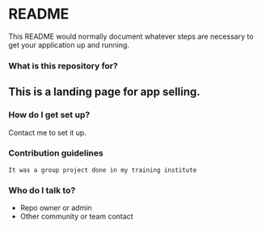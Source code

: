 # README #

This README would normally document whatever steps are necessary to get your application up and running.

### What is this repository for? ###
## This is a landing page for app selling.

### How do I get set up? ###

Contact me to set it up.

### Contribution guidelines ###
	It was a group project done in my training institute

### Who do I talk to? ###

* Repo owner or admin
* Other community or team contact